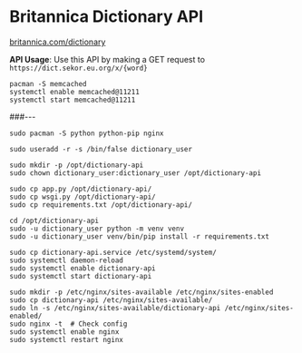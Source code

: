 # Britannica Dictionary API 
[britannica.com/dictionary](https://www.britannica.com/dictionary)

**API Usage**: Use this API by making a GET request to `https://dict.sekor.eu.org/x/{word}`

```
pacman -S memcached
systemctl enable memcached@11211 
systemctl start memcached@11211 
```

###---
```
sudo pacman -S python python-pip nginx
```

```
sudo useradd -r -s /bin/false dictionary_user
```

```
sudo mkdir -p /opt/dictionary-api
sudo chown dictionary_user:dictionary_user /opt/dictionary-api
```

```
sudo cp app.py /opt/dictionary-api/
sudo cp wsgi.py /opt/dictionary-api/ 
sudo cp requirements.txt /opt/dictionary-api/ 
```

```
cd /opt/dictionary-api
sudo -u dictionary_user python -m venv venv
sudo -u dictionary_user venv/bin/pip install -r requirements.txt
```

```
sudo cp dictionary-api.service /etc/systemd/system/
sudo systemctl daemon-reload
sudo systemctl enable dictionary-api
sudo systemctl start dictionary-api
```

```
sudo mkdir -p /etc/nginx/sites-available /etc/nginx/sites-enabled
sudo cp dictionary-api /etc/nginx/sites-available/
sudo ln -s /etc/nginx/sites-available/dictionary-api /etc/nginx/sites-enabled/
sudo nginx -t  # Check config
sudo systemctl enable nginx
sudo systemctl restart nginx
```
